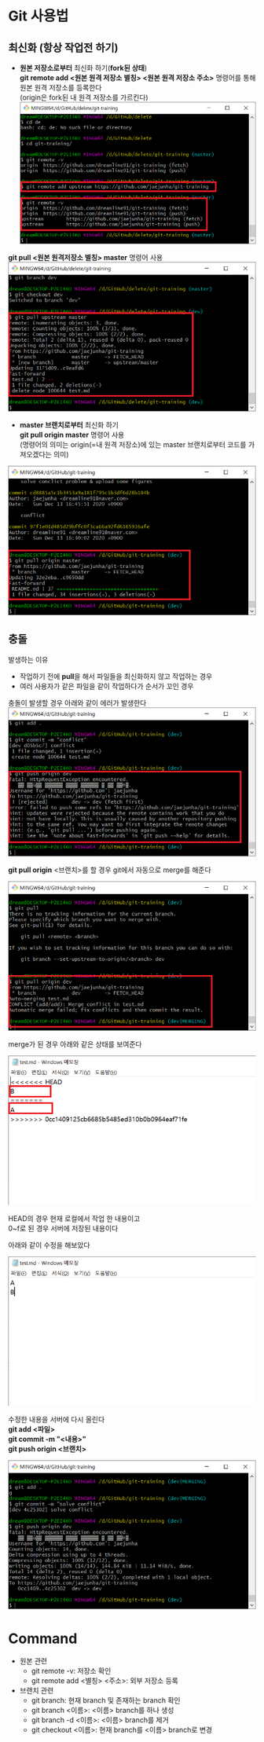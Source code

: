 # Git 사용법   
## 최신화 (항상 작업전 하기)
- **원본 저장소로부터** 최신화 하기(**fork된 상태**)  
**git remote add <원본 원격 저장소 별칭> <원본 원격 저장소 주소>** 명령어를 통해 원본 원격 저장소를 등록한다  
(origin은 fork된 내 원격 저장소를 가르킨다)  
![?](./figure/remote1_.png?raw=true)  
  
**git pull <원본 원격저장소 별칭> master** 명령어 사용
![?](./figure/remote2_.png?raw=true)  
  
- **master 브랜치로부터** 최신화 하기  
**git pull origin master** 명령어 사용  
(명령어의 의미는 origin(=내 원격 저장소)에 있는 master 브랜치로부터 코드를 가져오겠다는 의미)  
  
![?](./figure/git_pull_origin_master_.png?raw=true)  
  
## 충돌
발생하는 이유
- 작업하기 전에 **pull**을 해서 파일들을 최신화하지 않고 작업하는 경우
- 여러 사용자가 같은 파일을 같이 작업하다가 순서가 꼬인 경우
  
충돌이 발생할 경우 아래와 같이 에러가 발생한다
![?](./figure/conflict1_.png?raw=true)  
  
**git pull origin** <브랜치>를 할 경우 git에서 자동으로 merge를 해준다  
  
![?](./figure/conflict2_.png?raw=true)  
  
merge가 된 경우 아래와 같은 상태를 보여준다  
  
![?](./figure/conflict3_.png?raw=true)  
  
HEAD의 경우 현재 로컬에서 작업 한 내용이고  
0~f로 된 경우 서버에 저장된 내용이다  
  
아래와 같이 수정을 해보았다    
  
![?](./figure/conflict4.png?raw=true)  
  
수정한 내용을 서버에 다시 올린다    
**git add <파일>**  
**git commit -m "<내용>"**  
**git push origin <브랜치>**  
  
![?](./figure/conflict5.png?raw=true)    
  
# Command  
- 원본 관련
  - git remote -v: 저장소 확인
  - git remote add <별칭> <주소>: 외부 저장소 등록
- 브랜치 관련
  - git branch: 현재 branch 및 존재하는 branch 확인
  - git branch <이름>: <이름> branch를 하나 생성
  - git branch -d <이름>: <이름> branch를 제거
  - git checkout <이름>: 현재 branch를 <이름> branch로 변경
